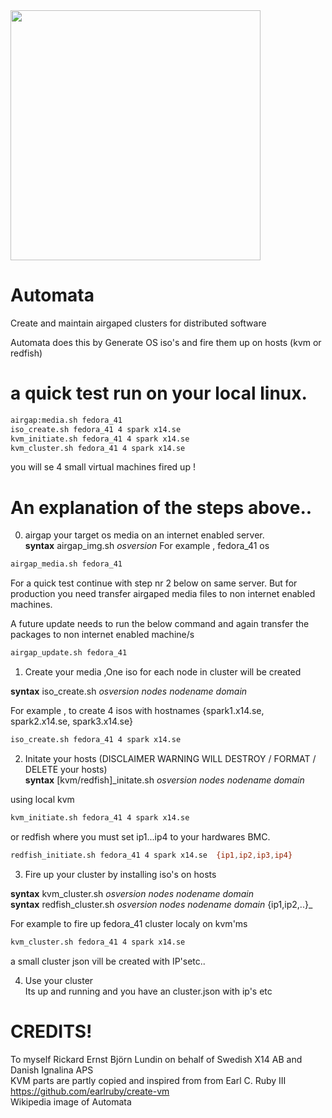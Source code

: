 <img src="https://github.com/user-attachments/assets/d1918dcb-8de1-428e-87aa-7ff05ac45ab9" width="400" height="400">

# Automata
Create and maintain airgaped clusters for distributed software

Automata does this by Generate OS iso's and fire them up on hosts (kvm or redfish)  
  

# a quick test run on your local linux.
```bash
airgap:media.sh fedora_41
iso_create.sh fedora_41 4 spark x14.se
kvm_initiate.sh fedora_41 4 spark x14.se
kvm_cluster.sh fedora_41 4 spark x14.se
```
you will se 4 small virtual machines fired up !

# An explanation of the steps above..  

0) airgap your target os media on an internet enabled server.  
**syntax** airgap_img.sh _osversion_
For example , fedora_41 os
```bash
airgap_media.sh fedora_41 
```
For a quick test continue with step nr 2 below on same server. But for production you need transfer airgaped media files to non internet enabled machines.

 A future update needs to run the below command and again transfer the packages to non internet enabled machine/s
```bash
airgap_update.sh fedora_41 
```

1) Create your media ,One iso for each node in cluster will be created

**syntax** iso_create.sh _osversion_ _nodes_ _nodename_ _domain_  

For example , to create 4 isos with hostnames {spark1.x14.se, spark2.x14.se, spark3.x14.se}  
```bash
iso_create.sh fedora_41 4 spark x14.se
```

2) Initate your hosts   (DISCLAIMER WARNING WILL DESTROY / FORMAT / DELETE your hosts)  
**syntax** [kvm/redfish]_initate.sh  _osversion_ _nodes_ _nodename_ _domain_  

using local kvm  
```bash
kvm_initiate.sh fedora_41 4 spark x14.se
```
or redfish  where you must set ip1...ip4 to your hardwares BMC.  
```bash
redfish_initiate.sh fedora_41 4 spark x14.se  {ip1,ip2,ip3,ip4}
```


3) Fire up your cluster by installing iso's on hosts  

**syntax** kvm_cluster.sh _osversion_ _nodes_ _nodename_ _domain_   
**syntax** redfish_cluster.sh _osversion_ _nodes_ _nodename_ _domain_  {ip1,ip2,..}_

For example to fire up fedora_41 cluster localy on kvm'ms
```bash
kvm_cluster.sh fedora_41 4 spark x14.se
```

a small cluster json vill be created with IP'setc..  

4) Use your cluster  
Its up and running and you have an cluster.json with ip's etc  



# CREDITS!  
To myself Rickard Ernst Björn Lundin on behalf of Swedish X14 AB and Danish Ignalina APS  
KVM parts are partly copied and inspired from from Earl C. Ruby III https://github.com/earlruby/create-vm  
Wikipedia image of Automata  

